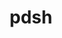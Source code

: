 ---
title: "pdsh"
layout: cache
categories: [package, develop-2025-03-02]
meta: {"compilers": ["gcc@=11.4.0", "gcc@=7.5.0", "oneapi@=2024.2.1"], "num_specs": 4, "num_specs_by_stack": {"e4s": 1, "e4s-neoverse-v2": 1, "e4s-oneapi": 1, "radiuss": 1, "root": 4, "tutorial": 1}, "oss": ["ubuntu18.04", "ubuntu22.04"], "platforms": ["linux"], "stacks": ["e4s", "e4s-neoverse-v2", "e4s-oneapi", "radiuss", "root", "tutorial"], "targets": ["neoverse_v2", "x86_64_v3"], "versions": ["2.31"]}
spec_details: [{"compiler": "gcc@=11.4.0", "hash": "cytqddoyi3lv37ihpn35h62c4wbaz757", "os": "ubuntu22.04", "platform": "linux", "size": "-", "stacks": ["e4s-neoverse-v2", "root"], "target": "neoverse_v2", "variants": ["build_system=autotools", "+ssh", "+static_modules"], "versions": ["2.31"]}, {"compiler": "oneapi@=2024.2.1", "hash": "eyg5zpf7kwv2gzpyvi5miqzgtkvylifw", "os": "ubuntu22.04", "platform": "linux", "size": "-", "stacks": ["e4s-oneapi", "root"], "target": "x86_64_v3", "variants": ["build_system=autotools", "+ssh", "+static_modules"], "versions": ["2.31"]}, {"compiler": "gcc@=11.4.0", "hash": "o56uyyapo7rndjlz5ex5ds3py2je7ncu", "os": "ubuntu22.04", "platform": "linux", "size": "-", "stacks": ["e4s", "root", "tutorial"], "target": "x86_64_v3", "variants": ["build_system=autotools", "+ssh", "+static_modules"], "versions": ["2.31"]}, {"compiler": "gcc@=7.5.0", "hash": "xohgnjh6vvns64xmf6p2hdojfjwvopg7", "os": "ubuntu18.04", "platform": "linux", "size": "-", "stacks": ["radiuss", "root"], "target": "x86_64_v3", "variants": ["build_system=autotools", "+ssh", "+static_modules"], "versions": ["2.31"]}]
---